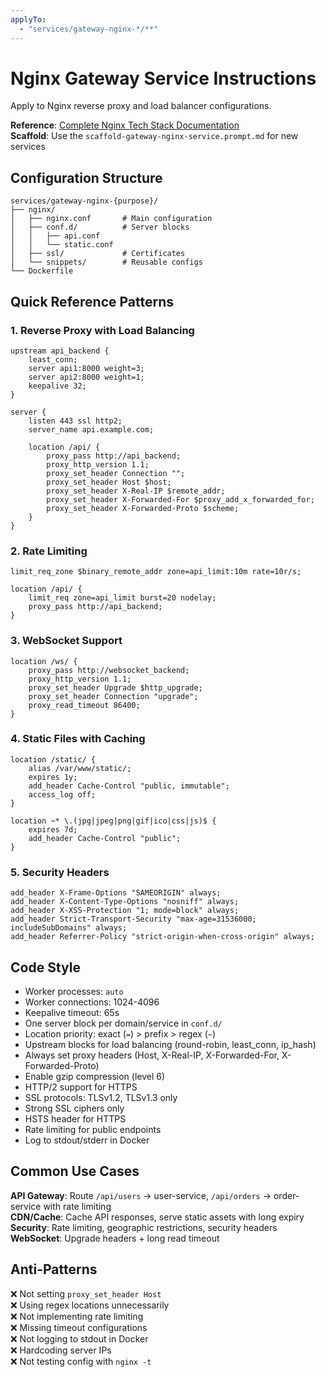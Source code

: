 ```yaml
---
applyTo:
  - "services/gateway-nginx-*/**"
---
```


# Nginx Gateway Service Instructions

Apply to Nginx reverse proxy and load balancer configurations.

**Reference**: [Complete Nginx Tech Stack Documentation](../../../docs/tech-stacks/gateways/nginx.md)  
**Scaffold**: Use the `scaffold-gateway-nginx-service.prompt.md` for new services

## Configuration Structure

```
services/gateway-nginx-{purpose}/
├── nginx/
│   ├── nginx.conf       # Main configuration
│   ├── conf.d/          # Server blocks
│   │   ├── api.conf
│   │   └── static.conf
│   ├── ssl/             # Certificates
│   └── snippets/        # Reusable configs
└── Dockerfile
```

## Quick Reference Patterns

### 1. Reverse Proxy with Load Balancing

```nginx
upstream api_backend {
    least_conn;
    server api1:8000 weight=3;
    server api2:8000 weight=1;
    keepalive 32;
}

server {
    listen 443 ssl http2;
    server_name api.example.com;

    location /api/ {
        proxy_pass http://api_backend;
        proxy_http_version 1.1;
        proxy_set_header Connection "";
        proxy_set_header Host $host;
        proxy_set_header X-Real-IP $remote_addr;
        proxy_set_header X-Forwarded-For $proxy_add_x_forwarded_for;
        proxy_set_header X-Forwarded-Proto $scheme;
    }
}
```

### 2. Rate Limiting

```nginx
limit_req_zone $binary_remote_addr zone=api_limit:10m rate=10r/s;

location /api/ {
    limit_req zone=api_limit burst=20 nodelay;
    proxy_pass http://api_backend;
}
```

### 3. WebSocket Support

```nginx
location /ws/ {
    proxy_pass http://websocket_backend;
    proxy_http_version 1.1;
    proxy_set_header Upgrade $http_upgrade;
    proxy_set_header Connection "upgrade";
    proxy_read_timeout 86400;
}
```

### 4. Static Files with Caching

```nginx
location /static/ {
    alias /var/www/static/;
    expires 1y;
    add_header Cache-Control "public, immutable";
    access_log off;
}

location ~* \.(jpg|jpeg|png|gif|ico|css|js)$ {
    expires 7d;
    add_header Cache-Control "public";
}
```

### 5. Security Headers

```nginx
add_header X-Frame-Options "SAMEORIGIN" always;
add_header X-Content-Type-Options "nosniff" always;
add_header X-XSS-Protection "1; mode=block" always;
add_header Strict-Transport-Security "max-age=31536000; includeSubDomains" always;
add_header Referrer-Policy "strict-origin-when-cross-origin" always;
```

## Code Style

- Worker processes: `auto`
- Worker connections: 1024-4096
- Keepalive timeout: 65s
- One server block per domain/service in `conf.d/`
- Location priority: exact (`=`) > prefix > regex (`~`)
- Upstream blocks for load balancing (round-robin, least_conn, ip_hash)
- Always set proxy headers (Host, X-Real-IP, X-Forwarded-For, X-Forwarded-Proto)
- Enable gzip compression (level 6)
- HTTP/2 support for HTTPS
- SSL protocols: TLSv1.2, TLSv1.3 only
- Strong SSL ciphers only
- HSTS header for HTTPS
- Rate limiting for public endpoints
- Log to stdout/stderr in Docker

## Common Use Cases

**API Gateway**: Route `/api/users` → user-service, `/api/orders` → order-service with rate limiting  
**CDN/Cache**: Cache API responses, serve static assets with long expiry  
**Security**: Rate limiting, geographic restrictions, security headers  
**WebSocket**: Upgrade headers + long read timeout

## Anti-Patterns

❌ Not setting `proxy_set_header Host`  
❌ Using regex locations unnecessarily  
❌ Not implementing rate limiting  
❌ Missing timeout configurations  
❌ Not logging to stdout in Docker  
❌ Hardcoding server IPs  
❌ Not testing config with `nginx -t`

